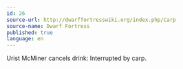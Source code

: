 ```yaml
---
id: 26
source-url: http://dwarffortresswiki.org/index.php/Carp
source-name: Dwarf Fortress
published: true
language: en
---
```

Urist McMiner cancels drink: Interrupted by carp.
